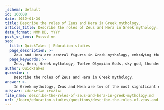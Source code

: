 ```yaml
---
_schema: default
id: 166608
date: 2025-01-30
title: Describe the roles of Zeus and Hera in Greek mythology.
article_title: Describe the roles of Zeus and Hera in Greek mythology.
date_format: MMM DD, YYYY
post_on_text: Posted on
seo:
  title: QuickTakes | Education studies
  page_description: >-
    Zeus and Hera are central figures in Greek mythology, embodying themes of power, authority, and gender dynamics as the king and queen of the gods, showcasing their complex relationship and individual characteristics.
  page_keywords: >-
    Zeus, Hera, Greek mythology, Twelve Olympian Gods, sky god, thunder, marriage, power dynamics, cosmic order, divine relationships, jealousy, infidelity, patriarchal themes, mythology, literature
author: QuickTakes
question: >-
    Describe the roles of Zeus and Hera in Greek mythology.
answer: >-
    In Greek mythology, Zeus and Hera are two of the most significant deities, forming a central part of the pantheon known as the Twelve Olympian Gods. Their roles and relationship are complex and multifaceted, reflecting themes of power, authority, and gender dynamics.\n\n### Zeus\nZeus is the king of the gods and the ruler of Mount Olympus. He is associated with the sky, lightning, and thunder, often depicted wielding a thunderbolt. As the god of law, order, and justice, Zeus plays a crucial role in maintaining cosmic and social order. He is known for his numerous affairs with both goddesses and mortal women, which often leads to conflicts and rivalries among the gods and mortals alike. His authority is challenged at times, but he ultimately embodies the archetype of a powerful patriarch.\n\n### Hera\nHera, the queen of the gods, is the goddess of marriage and family. She is often portrayed as jealous and vengeful, particularly towards Zeus's lovers and their offspring. Hera's character is complex; while she is a protector of marriage, her relationship with Zeus is fraught with tension. In many myths, she actively opposes Zeus's decisions, showcasing her strength and independence. For instance, in Homer's *Iliad*, Hera's animosity towards the Trojans leads her to collaborate with Athena to influence the outcome of the war, demonstrating her willingness to assert her power.\n\n### Their Relationship\nThe relationship between Zeus and Hera is characterized by both conflict and collaboration. While Zeus often exerts his authority, Hera's defiance and desire for recognition create a dynamic interplay between them. This tension is evident in various myths, where Hera's jealousy and Zeus's infidelities lead to confrontations. However, there are also moments of mutual respect and cooperation, suggesting that their relationship is not solely antagonistic.\n\nThe evolution of their interactions throughout Greek mythology reflects broader themes of gender and power. Hera's struggle for agency in a patriarchal system is a recurring motif, as she seeks to assert her influence in a world dominated by Zeus's authority. This complexity adds depth to their characters and highlights the intricate relationships among the Olympian gods.\n\nIn summary, Zeus and Hera serve as pivotal figures in Greek mythology, embodying themes of power, authority, and the complexities of divine relationships. Their roles as king and queen of the gods illustrate the dynamics of gender and power in ancient Greek culture, making their stories enduring subjects of interest in mythology and literature.
subject: Education studies
file_name: describe-the-roles-of-zeus-and-hera-in-greek-mythology.md
url: /learn/education-studies/questions/describe-the-roles-of-zeus-and-hera-in-greek-mythology
---
```


&nbsp;